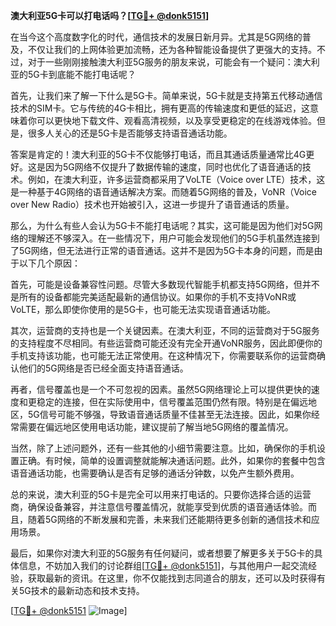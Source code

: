 **澳大利亚5G卡可以打电话吗？[[TG💪+ @donk5151](https://t.me/s/donk5151)]**

在当今这个高度数字化的时代，通信技术的发展日新月异。尤其是5G网络的普及，不仅让我们的上网体验更加流畅，还为各种智能设备提供了更强大的支持。不过，对于一些刚刚接触澳大利亚5G服务的朋友来说，可能会有一个疑问：澳大利亚的5G卡到底能不能打电话呢？

首先，让我们来了解一下什么是5G卡。简单来说，5G卡就是支持第五代移动通信技术的SIM卡。它与传统的4G卡相比，拥有更高的传输速度和更低的延迟，这意味着你可以更快地下载文件、观看高清视频，以及享受更稳定的在线游戏体验。但是，很多人关心的还是5G卡是否能够支持语音通话功能。

答案是肯定的！澳大利亚的5G卡不仅能够打电话，而且其通话质量通常比4G更好。这是因为5G网络不仅提升了数据传输的速度，同时也优化了语音通话的技术。例如，在澳大利亚，许多运营商都采用了VoLTE（Voice over LTE）技术，这是一种基于4G网络的语音通话解决方案。而随着5G网络的普及，VoNR（Voice over New Radio）技术也开始被引入，这进一步提升了语音通话的质量。

那么，为什么有些人会认为5G卡不能打电话呢？其实，这可能是因为他们对5G网络的理解还不够深入。在一些情况下，用户可能会发现他们的5G手机虽然连接到了5G网络，但无法进行正常的语音通话。这并不是因为5G卡本身的问题，而是由于以下几个原因：

首先，可能是设备兼容性问题。尽管大多数现代智能手机都支持5G网络，但并不是所有的设备都能完美适配最新的通信协议。如果你的手机不支持VoNR或VoLTE，那么即使你使用的是5G卡，也可能无法实现语音通话功能。

其次，运营商的支持也是一个关键因素。在澳大利亚，不同的运营商对于5G服务的支持程度不尽相同。有些运营商可能还没有完全开通VoNR服务，因此即便你的手机支持该功能，也可能无法正常使用。在这种情况下，你需要联系你的运营商确认他们的5G网络是否已经全面支持语音通话。

再者，信号覆盖也是一个不可忽视的因素。虽然5G网络理论上可以提供更快的速度和更稳定的连接，但在实际使用中，信号覆盖范围仍然有限。特别是在偏远地区，5G信号可能不够强，导致语音通话质量不佳甚至无法连接。因此，如果你经常需要在偏远地区使用电话功能，建议提前了解当地5G网络的覆盖情况。

当然，除了上述问题外，还有一些其他的小细节需要注意。比如，确保你的手机设置正确。有时候，简单的设置调整就能解决通话问题。此外，如果你的套餐中包含语音通话功能，也需要确认是否有足够的通话分钟数，以免产生额外费用。

总的来说，澳大利亚的5G卡是完全可以用来打电话的。只要你选择合适的运营商，确保设备兼容，并注意信号覆盖情况，就能享受到优质的语音通话体验。而且，随着5G网络的不断发展和完善，未来我们还能期待更多创新的通信技术和应用场景。

最后，如果你对澳大利亚的5G服务有任何疑问，或者想要了解更多关于5G卡的具体信息，不妨加入我们的讨论群组[[TG💪+ @donk5151](https://t.me/s/donk5151)]，与其他用户一起交流经验，获取最新的资讯。在这里，你不仅能找到志同道合的朋友，还可以及时获得有关5G技术的最新动态和技术支持。

[[TG💪+ @donk5151](https://t.me/s/donk5151) ![Image](https://i.postimg.cc/rwNCRYN7/Snipaste-2025-04-30-17-27-05.png)]